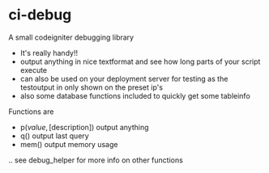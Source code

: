 ci-debug
========

A small codeigniter debugging library

- It's really handy!!
- output anything in nice textformat and see how long parts of your script execute
- can also be used on your deployment server for testing as the testoutput in only shown on the preset ip's 
- also some database functions included to quickly get some tableinfo

Functions are
- p($value,[$description]) output anything 
- q() output last query
- mem() output memory usage

.. see debug_helper for more info on other functions
